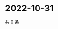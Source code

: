 # 2022-10-31

共 0 条

<!-- BEGIN WEIBO -->
<!-- 最后更新时间 Mon Oct 31 2022 11:45:56 GMT+0800 (China Standard Time) -->

<!-- END WEIBO -->
